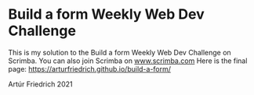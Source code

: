 # Build a form Weekly Web Dev Challenge
This is my solution to the Build a form Weekly Web Dev Challenge on Scrimba. You can also join Scrimba on www.scrimba.com
Here is the final page: https://arturfriedrich.github.io/build-a-form/

Artúr Friedrich 2021
